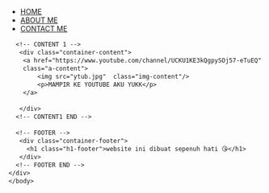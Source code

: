 <html>
    <head>
        <title>web saya</title>
        <link rel="stylesheet" href="style.css" />
    </head>
    <body>
        <div class="container">  
      <!-- NAVIGATION BAR -->
       <div class="container-navbar">
        <ul class="ul-navbar">
            <li class="li-navbar">
                <a href="#" class="a-navbar">HOME</a>
            </li>
            <li class="li-navbar">
                <a href="about.html" class="a-navbar">ABOUT ME</a>
            </li>
            <li class="li-navbar">
                <a href="contact.html " class="a-navbar">CONTACT ME</a>
            </li>
        </ul>
       </div>
      <!-- NAVIGATION BAR SELESAI -->

      <!-- CONTENT 1 -->
       <div class="container-content">
        <a href="https://www.youtube.com/channel/UCKU1KE3kQgpySOj57-eTuEQ" 
        class="a-content">    
            <img src="ytub.jpg"  class="img-content"/>
            <p>MAMPIR KE YOUTUBE AKU YUKK</p>
        </a> 
        
       </div>
      <!-- CONTENT1 END -->

      <!-- FOOTER -->
       <div class="container-footer">
         <h1 class="h1-footer">website ini dibuat sepenuh hati 😘</h1>
       </div>
      <!-- FOOTER END -->
    </div>
    </body>
</html>
